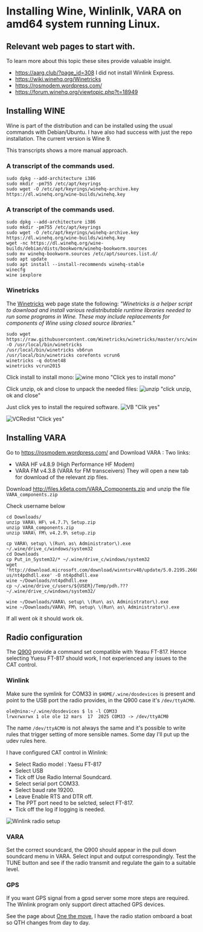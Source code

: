 
# Installing Wine, Winlinlk, VARA on amd64 system running Linux.

## Relevant web pages to start with.

To learn more about this topic these sites provide valuable 
insight.

- https://aarg.club/?page_id=308 I did not install Winlink Express.
- https://wiki.winehq.org/Winetricks
- https://rosmodem.wordpress.com/
- https://forum.winehq.org/viewtopic.php?t=18949


## Installing WINE

Wine is part of the distribution and can be installed using the usual commands with
Debian/Ubuntu. I have also had success with just the repo installation. The current 
version is Wine 9.

This transcripts shows a more manual approach. 
### A transcript of the commands used.
```
sudo dpkg --add-architecture i386
sudo mkdir -pm755 /etc/apt/keyrings
sudo wget -O /etc/apt/keyrings/winehq-archive.key https://dl.winehq.org/wine-builds/winehq.key

```

### A transcript of the commands used.
```
sudo dpkg --add-architecture i386
sudo mkdir -pm755 /etc/apt/keyrings
sudo wget -O /etc/apt/keyrings/winehq-archive.key https://dl.winehq.org/wine-builds/winehq.key
wget -nc https://dl.winehq.org/wine-builds/debian/dists/bookworm/winehq-bookworm.sources
sudo mv winehq-bookworm.sources /etc/apt/sources.list.d/
sudo apt update
sudo apt install --install-recommends winehq-stable
winecfg
wine iexplore
```
### Winetricks

The [Winetricks](https://gitlab.winehq.org/wine/wine/-/wikis/Winetricks) 
web page state the following:
_"Winetricks is a helper script to download and install various
redistributable runtime libraries needed to run some programs in Wine.
These may include replacements for components of Wine using closed
source libraries."_

```
sudo wget https://raw.githubusercontent.com/Winetricks/winetricks/master/src/winetricks -O /usr/local/bin/winetricks
/usr/local/bin/winetricks vb6run
/usr/local/bin/winetricks corefonts vcrun6 
winetricks -q dotnet48
winetricks vcrun2015
``` 


Click install to install mono:
![wine mono](https://github.com/olewsaa/amateur-radio/blob/main/pat-amd64/wine-mono.png)
"Click yes to install mono"


Click unzip, ok and close to unpack the needed files:
![unzip](https://github.com/olewsaa/amateur-radio/blob/main/pat-amd64/unzip.png)
"click unzip, ok and close"

Just click yes to install the required software.
![VB](https://github.com/olewsaa/amateur-radio/blob/main/pat-amd64/VB.png)
"Clik yes"

![VCRedist](https://github.com/olewsaa/amateur-radio/blob/main/pat-amd64/VCRedist.png)
"Click yes"


## Installing VARA
Go to  https://rosmodem.wordpress.com/ and  Download VARA : 
Two links:
- VARA HF v4.8.9 (High Performance HF Modem)
- VARA FM v4.3.8 (VARA for FM transceivers)
They will open a new tab for download of the relevant zip files.

Download http://files.k6eta.com/VARA_Components.zip and unzip the 
file ```VARA_components.zip```

Check username below
```
cd Downloads/
unzip VARA\ HF\ v4.7.7\ Setup.zip 
unzip VARA_components.zip 
unzip VARA\ FM\ v4.2.9\ setup.zip

cp VARA\ setup\ \(Run\ as\ Administrator\).exe ~/.wine/drive_c/windows/system32
cd Downloads
cp Put_in_System32/* ~/.wine/drive_c/windows/system32 
wget 'http://download.microsoft.com/download/winntsrv40/update/5.0.2195.2668/nt4/en-us/nt4pdhdll.exe' -O nt4pdhdll.exe
wine ~/Downloads/nt4pdhdll.exe
cp ~/.wine/drive_c/users/${USER}/Temp/pdh.??? ~/.wine/drive_c/windows/system32/

wine ~/Downloads/VARA\ setup\ \(Run\ as\ Administrator\).exe
wine ~/Downloads/VARA\ FM\ setup\ \(Run\ as\ Administrator\).exe
```
If all went ok it should work ok.


## Radio configuration

The [Q900](https://www.guohedz.com/Q900#) provide a command set compatible 
with Yeasu FT-817. Hence selecting Yuesu FT-817 should work, I not experienced any
issues to the CAT control.

### Winlink

Make sure the symlink for COM33 in `$HOME/.wine/dosdevices` is present and point to
the USB port the radio provides, in the Q900 case it's `/dev/ttyACM0`. 
```
ole@nina:~/.wine/dosdevices $ ls -l COM33 
lrwxrwxrwx 1 ole ole 12 mars  17  2025 COM33 -> /dev/ttyACM0
```
The name `/dev/ttyACM0` is not always the same and it's possible to write rules that 
trigger setting of more sensible names. Some day I'll put up the udev rules here.


I have configured CAT control in Winlink:

- Select Radio model : Yaesu FT-817
- Select USB 
- Tick off Use Radio Internal Soundcard. 
- Select serial port COM33.
- Select baud rate 19200.
- Leave Enable RTS and DTR off.
- The PPT port need to be selcted, select FT-817.
- Tick off the log if logging is needed.


![Winlink radio setup](https://github.com/olewsaa/amateur-radio/blob/main/Winlink-Linux-amd64/Winlink.Q900.setup.png)


### VARA

Set the correct soundcard, the Q900 should appear in the pull down
soundcard menu in VARA. Select input and output correspondingly. 
Test the TUNE button and see if the radio transmit and regulate the 
gain to a suitable level. 



### GPS
If you want GPS signal from a gpsd server some more steps are required.
The Winlink program only support direct attached GPS devices. 

See the page about 
[One the move](https://github.com/olewsaa/amateur-radio/blob/main/on-the-move/README.md),
I have the radio station omboard a boat so QTH changes from day to day.



